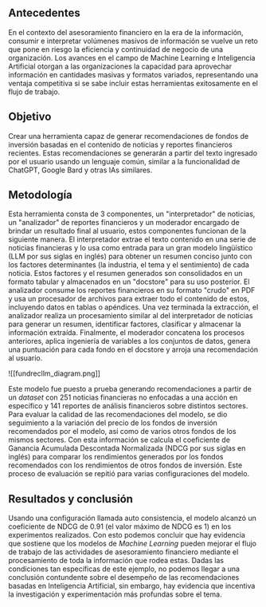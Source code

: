 ## Antecedentes
En el contexto del asesoramiento financiero en la era de la información, consumir e interpretar volúmenes masivos de información se vuelve un reto que pone en riesgo la eficiencia y continuidad de negocio de una organización.
Los avances en el campo de Machine Learning e Inteligencia Artificial otorgan a las organizaciones la capacidad para aprovechar información en cantidades masivas y formatos variados, representando una ventaja competitiva si se sabe incluir estas herramientas exitosamente en el flujo de trabajo.
## Objetivo
Crear una herramienta capaz de generar recomendaciones de fondos de inversión basadas en el contenido de noticias y reportes financieros recientes. Estas recomendaciones se generarán a partir del texto ingresado por el usuario usando un lenguaje común, similar a la funcionalidad de ChatGPT, Google Bard y otras IAs similares.
## Metodología
Esta herramienta consta de 3 componentes, un "interpretador" de noticias, un "analizador" de reportes financieros y un moderador encargado de brindar un resultado final al usuario, estos componentes funcionan de la siguiente manera.
El interpretador extrae el texto contenido en una serie de noticias financieras y lo usa como entrada para un gran modelo lingüístico (LLM por sus siglas en inglés) para obtener un resumen conciso junto con los factores determinantes (la industria, el tema y el sentimiento) de cada noticia. Estos factores y el resumen generados son consolidados en un formato tabular y almacenados en un "docstore" para su uso posterior.
El analizador consume los reportes financieros en su formato "crudo" en PDF y usa un procesador de archivos para extraer todo el contenido de estos, incluyendo datos en tablas o apéndices. Una vez terminada la extracción, el analizador realiza un procesamiento similar al del interpretador de noticias para generar un resumen, identificar factores, clasificar y almacenar la información extraída.
Finalmente, el moderador concatena los procesos anteriores, aplica ingeniería de variables a los conjuntos de datos, genera una puntuación para cada fondo en el docstore y arroja una recomendación al usuario.

![[fundrecllm_diagram.png]]

Este modelo fue puesto a prueba generando recomendaciones a partir de un *dataset* con 251 noticias financieras no enfocadas a una acción en específico y 141 reportes de análisis financieros sobre distintos sectores. Para evaluar la calidad de las recomendaciones del modelo, se dio seguimiento a la variación del precio de los fondos de inversión recomendados por el modelo, así como de varios otros fondos de los mismos sectores. Con esta información se calcula el coeficiente de Ganancia Acumulada Descontada Normalizada (NDCG por sus siglas en inglés) para comparar los rendimientos generados por los fondos recomendados con los rendimientos de otros fondos de inversión. Este proceso de evaluación se repitió para varias configuraciones del modelo.
## Resultados y conclusión
Usando una configuración llamada auto consistencia, el modelo alcanzó un coeficiente de NDCG de 0.91 (el valor máximo de NDCG es 1) en los experimentos realizados. Con esto podemos concluir que hay evidencia que sostiene que los modelos de *Machine Learning* pueden mejorar el flujo de trabajo de las actividades de asesoramiento financiero mediante el procesamiento de toda la información que rodea estas. Dadas las condiciones tan específicas de este ejemplo, no podemos llegar a una conclusión contundente sobre el desempeño de las recomendaciones basadas en Inteligencia Artificial, sin embargo, hay evidencia que incentiva la investigación y experimentación más profundas sobre el tema.
